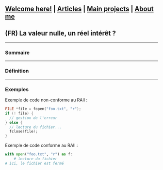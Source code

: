 ## [Welcome here!](https://vpenando.github.io) | [Articles](https://vpenando.github.io/articles.html) | [Main projects](https://vpenando.github.io/projects.html) | [About me](https://vpenando.github.io/about.html)

## (FR) La valeur nulle, un réel intérêt ?

---

### Sommaire


---

### Définition

---

### Exemples
Exemple de code non-conforme au RAII :
```c
FILE *file = fopen("foo.txt", "r");
if (! file) {
  // gestion de l'erreur
} else {
  // lecture du fichier...
  fclose(file);
}
```

Exemple de code conforme au RAII :
```py
with open("foo.txt", "r") as f:
	# lecture du fichier
# ici, le fichier est fermé
```
